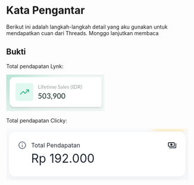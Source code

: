 # Kata Pengantar

Berikut ini adalah langkah-langkah detail yang aku gunakan untuk mendapatkan cuan dari Threads. Monggo lanjutkan membaca

## Bukti

Total pendapatan Lynk:

![Pendapatan Lynk](./gambar/pendapatan-lynk.png)

Total pendapatan Clicky:

![Pendapatan Clicky](./gambar/pendapatan-clicky.png)
